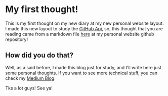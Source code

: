 <!-- LsTitle: My first thought! -->
<!-- LsAbreviation: This is my first thought on my new diary at my new personal website layout. I made this new layout to study the GitHub Api... -->
<!-- LsPostDate: 28/11/2017 14:22:32 -->

# My first thought!

This is my first thought on my new diary at my new personal website layout. I made this new layout to study the [GitHub Api](https://developer.github.com/v3/), so, this thought that you are reading came from a markdown file [here](https://github.com.br/leandrosimoes/leandrosimoes.github.io) at my personal website github repository!

## How did you do that?

Well, as a said before, I made this blog just for study, and I'll write here just some personal thoughts. If you want to see more technical stuff, you can check my [Medium Blog](https://medium.com/@leandrossimoes).

Tks a lot guys! See ya!
